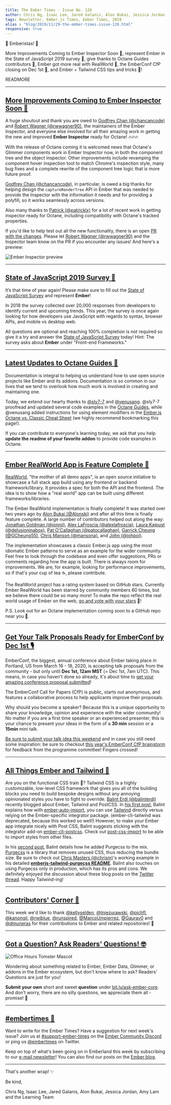 ```yaml
---
title: The Ember Times - Issue No. 126
author: Chris Ng, Isaac Lee, Jared Galanis, Alon Bukai, Jessica Jordan, Amy Lam
tags: Newsletter, Ember.js Times, Ember Times, 2019
alias : "blog/2019/11/29-the-ember-times-issue-126.html"
responsive: true
---
```


👋 Emberistas! 🐹

More Improvements Coming to Ember Inspector Soon 🚀,
represent Ember in the State of JavaScript 2019 survey 📃,
give thanks to Octane Guides contributors 🙏,
Ember got more real with RealWorld 🌟,
the EmberConf CfP closing on Dec 1st 📆,
and Ember + Tailwind CSS tips and tricks 🎨!

READMORE

---

## [More Improvements Coming to Ember Inspector Soon 🚀](https://github.com/emberjs/ember-inspector/pull/1088)

A huge shoutout and thank you are owed to [Godfrey Chan (@chancancode)](https://github.com/chancancode) and [Robert Wagner (@rwwagner90)](https://github.com/rwwagner90), the maintainers of the Ember Inspector, and everyone else involved for all their amazing work in getting the new and improved **Ember Inspector** ready for Octane! 🔥🔥🔥

With the release of Octane coming it is welcomed news that Octane's Glimmer components work in Ember Inspector now, in both the component tree and the object inspector. Other improvements include revamping the component hover inspection tool to match Chrome's inspection style, many bug fixes and a complete rewrite of the component tree logic that is more future proof.

[Godfrey Chan (@chancancode)](https://github.com/chancancode), in particular, is owed a big thanks for helping design the `captureRenderTree` API in Ember that was needed to provide the Inspector with the information it needs and for providing a polyfill, so it works seamlessly across versions.

Also many thanks to [Patrick (@patricklx)](https://github.com/patricklx) for a lot of recent work in getting inspector ready for Octane, including compatibility with Octane's tracked properties.

If you'd like to help test out all the new functionality, there is an open [PR with the changes](https://github.com/emberjs/ember-inspector/pull/1088). Please let [Robert Wagner (@rwwagner90)](https://github.com/rwwagner90) and the Inspector team know on the PR if you encounter any issues! And here's a preview:

<img src="/images/blog/emberjstimes/inspector.gif" alt="Ember Inspector preview">

---

## [State of JavaScript 2019 Survey 📃](https://stateofjs.com/)

It’s that time of year again! Please make sure to fill out the [State of JavaScript Survey](https://stateofjs.com/) and represent **Ember**!

In 2018 the survey collected over 20,000 responses from developers to identify current and upcoming trends. This year, the survey is once again looking for how developers use JavaScript with regards to syntax, browser APIs, and mobile vs desktop web.

All questions are optional and reaching 100% completion is not required so give it a try and answer the [State of JavaScript Survey](https://stateofjs.com/) today! Hint: The survey asks about **Ember** under "Front-end Frameworks."

---

## [Latest Updates to Octane Guides 🙏](https://octane-guides-preview.emberjs.com/)

Documentation is integral to helping us understand how to use open source projects like Ember and its addons. Documentation is so common in our lives that we tend to overlook how much work is involved in creating and maintaining one.

Today, we extend our hearty thanks to [@sly7-7](https://github.com/sly7-7) and [@venusang](https://github.com/venusang). @sly7-7 proofread and updated several code examples in the [Octane Guides](https://octane-guides-preview.emberjs.com/), while @venusang added instructions for using element modifiers in the [Ember.js Octane vs. Classic Cheat Sheet](https://ember-learn.github.io/ember-octane-vs-classic-cheat-sheet/) (we highly recommend bookmarking this page!).

If you can contribute to everyone's learning today, we ask that you help **update the readme of your favorite addon** to provide code examples in Octane.

---

## [Ember RealWorld App is Feature Complete 🌠](https://github.com/gothinkster/ember-realworld)

[RealWorld](https://github.com/gothinkster/realworld), "the mother of all demo apps", is an open source initiative to showcase a full stack app build using any frontend or backend framework/library. It provides a spec for both the API and the frontend. The idea is to show how a "real world" app can be built using different frameworks/libraries.

The Ember RealWorld implementation is finally complete! It was started over two years ago by [Alon Bukai (@Alonski)](https://github.com/Alonski) and after all this time is finally feature complete. A large number of contributors helped out along the way: [Jonathan Goldman (@jonnii)](https://github.com/jonnii), [Alex LaFroscia (@alexlafroscia)](https://github.com/alexlafroscia), [Laura Kajpust (@delusioninabox)](https://github.com/delusioninabox), [Pat O'Callaghan (@patocallaghan)](https://github.com/patocallaghan), [Garrick Cheung (@GCheung55)](https://github.com/GCheung55), [Chris Manson (@mansona)](https://github.com/mansona), and [John (@johpol)](https://github.com/johpol).

The implementation showcases a classic Ember.js app using the most idiomatic Ember patterns to serve as an example for the wider community. Feel free to look through the codebase and even offer suggestions, PRs or comments regarding how the app is built. There is always room for improvements. We are, for example, looking for performance improvements, so if that's your cup of tea ☕, please contribute.

The RealWorld project has a rating system based on GitHub stars. Currently Ember RealWorld has been starred by community members 60 times, but we believe there could be so many more! To make the repo reflect the real world usage of Ember on the web, [go and vote with your stars](https://github.com/gothinkster/ember-realworld) 🌟!

P.S. Look out for an Octane implementation coming soon to a GitHub repo near you 🍿.

---

## [Get Your Talk Proposals Ready for EmberConf by Dec 1st 🎙](https://emberconf.com/#/become-a-speaker)

EmberConf, the biggest, annual conference about Ember taking place in Portland, US from March 16 - 18, 2020, is accepting talk proposals from the community - but only until **Dec 1st, 12am MST** (= Dec 1st, 7am UTC). This means, in case you haven't done so already, it's about time to [get your amazing conference proposal submitted](https://emberconf.com/#/become-a-speaker)!

The EmberConf Call for Papers (CfP) is public, starts out anonymous, and features a collaborative process to help applicants improve their proposals.

Why should you become a speaker? Because this is a unique opportunity to share your knowledge, opinion and experience with the wider community! No matter if you are a first time speaker or an experienced presenter, this is your chance to present your ideas in the form of a **30 min** session or a **15min** mini talk.

[Be sure to submit your talk idea this weekend](https://emberconf.com/#/become-a-speaker) and in case you still need some inspiration: be sure to checkout [this year's EmberConf CfP brainstorm](https://emberconf.com/#/cfp-brainstorm) for feedback from the programme committee! Fingers crossed!

---

## [All Things Ember and Tailwind 🎨](https://www.balinterdi.com/blog/purging-css-in-ember-postcss-purgecss/)

Are you on the functional CSS train 🚂? Tailwind CSS is a highly customizable, low-level CSS framework that gives you all of the building blocks you need to build bespoke designs without any annoying opinionated styles you have to fight to override. [Balint Erdi (@balinterdi)](https://github.com/balinterdi) recently blogged about Ember, Tailwind and PostCSS. In [his first post](https://www.balinterdi.com/blog/ember-tailwind-css-postcss-import/), Balint explains how with [ember-auto-import](https://github.com/ef4/ember-auto-import), you can use [Tailwind](https://tailwindcss.com/) directly versus relying on the Ember-specific integrator package. (ember-cli-tailwind was deprecated, because this worked so well!) However, to make your Ember app integrate nicely with Post CSS, Balint suggests sticking with the integrator add-on [ember-cli-postcss](https://github.com/jeffjewiss/ember-cli-postcss). Check out [post-css-import](https://github.com/postcss/postcss-import) to be able to import styles from other files.

In his [second post](https://www.balinterdi.com/blog/purging-css-in-ember-postcss-purgecss/), Balint details how he added Purgecss to the mix. [Purgecss](https://www.purgecss.com/) is a library that removes unused CSS, thus reducing the bundle size. Be sure to check out [Chris Masters (@chrism)](https://github.com/chrism)'s working example in his detailed **[emberjs-tailwind-purgecss README](https://github.com/chrism/emberjs-tailwind-purgecss)**. Balint also touches on using Purgecss only in production, which has its pros and cons. We definitely enjoyed the discussion about these blog posts on the [Twitter thread](https://twitter.com/baaz/status/1198982126860935168). Happy Tailwind-ing!

---

## [Contributors' Corner 👏](https://guides.emberjs.com/release/contributing/repositories/)

<p>This week we'd like to thank <a href="https://github.com/kellyselden" target="gh-user">@kellyselden</a>, <a href="https://github.com/tniezurawski" target="gh-user">@tniezurawski</a>, <a href="https://github.com/pichfl" target="gh-user">@pichfl</a>, <a href="https://github.com/kanongil" target="gh-user">@kanongil</a>, <a href="https://github.com/rwjblue" target="gh-user">@rwjblue</a>, <a href="https://github.com/runspired" target="gh-user">@runspired</a>, <a href="https://github.com/MarcoUmpierrez" target="gh-user">@MarcoUmpierrez</a>, <a href="https://github.com/Gaurav0" target="gh-user">@Gaurav0</a> and <a href="https://github.com/dmuneras" target="gh-user">@dmuneras</a> for their contributions to Ember and related repositories! 💖</p>

---

## [Got a Question? Ask Readers' Questions! 🤓](https://docs.google.com/forms/d/e/1FAIpQLScqu7Lw_9cIkRtAiXKitgkAo4xX_pV1pdCfMJgIr6Py1V-9Og/viewform)

<div class="blog-row">
  <img class="float-right small transparent padded" alt="Office Hours Tomster Mascot" title="Readers' Questions" src="/images/tomsters/officehours.png" />

  <p>Wondering about something related to Ember, Ember Data, Glimmer, or addons in the Ember ecosystem, but don't know where to ask? Readers’ Questions are just for you!</p>

  <p><strong>Submit your own</strong> short and sweet <strong>question</strong> under <a href="https://bit.ly/ask-ember-core" target="rq">bit.ly/ask-ember-core</a>. And don’t worry, there are no silly questions, we appreciate them all - promise! 🤞</p>
</div>

---

## [#embertimes 📰](https://blog.emberjs.com/tags/newsletter.html)

Want to write for the Ember Times? Have a suggestion for next week's issue? Join us at [#support-ember-times](https://discordapp.com/channels/480462759797063690/485450546887786506) on the [Ember Community Discord](https://discordapp.com/invite/zT3asNS) or ping us [@embertimes](https://twitter.com/embertimes) on Twitter.

Keep on top of what's been going on in Emberland this week by subscribing to our [e-mail newsletter](https://the-emberjs-times.ongoodbits.com/)! You can also find our posts on the [Ember blog](https://emberjs.com/blog/tags/newsletter.html).

---

That's another wrap! ✨

Be kind,

Chris Ng, Isaac Lee, Jared Galanis, Alon Bukai, Jessica Jordan, Amy Lam and the Learning Team
